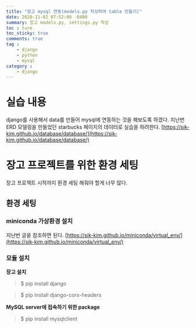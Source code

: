 ```yaml
---
title: "장고 mysql 연동(models.py 작성하여 table 만들기)"
date: 2020-11-02 07:52:00 -0400
summary: 장고 models.py, settings.py 작성
toc : ture
toc_sticky: true
comments: true
tag : 
    - django
    - python
    - mysql
category : 
    - django
---
```


# 실습 내용
django를 사용해서 data를 만들어 mysql에 연동하는 것을 해보도록 하겠다. 지난번 ERD 모델링을 만들었던 starbucks 페이지의 데이터로 실습을 하려한다.
[https://sik-kim.github.io/database/database/](https://sik-kim.github.io/database/database/)

# 장고 프로젝트를 위한 환경 세팅
장고 프로젝트 시작까지 환경 세팅 해줘야 할게 너무 많다.


## 환경 세팅

### miniconda 가상환경 설치
지난번 글을 참조하면 된다.
[https://sik-kim.github.io/miniconda/virtual_env/](https://sik-kim.github.io/miniconda/virtual_env/)

### 모듈 설치
**장고 설치**
> $ pip install django


> $ pip install django-cors-headers

**MySQL server에 접속하기 위한 package**
> $ pip install mysqlclient